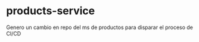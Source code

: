 # products-service


Genero un cambio en repo del ms de productos para disparar el proceso de CI/CD
